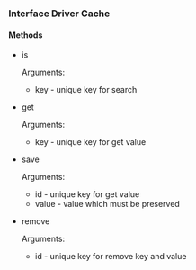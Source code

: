 ### Interface Driver Cache

#### Methods

- is
  
   Arguments:
   
   * key - unique key for search

- get
  
   Arguments:
   
   * key - unique key for get value
   
   
- save
  
   Arguments:
   
   * id - unique key for get value
   * value - value which must be preserved
   
   
- remove
 
   Arguments:
   
   * id - unique key for remove key and value